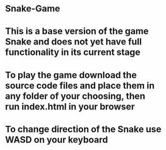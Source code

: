# Snake-Game
# This is a base version of the game Snake and does not yet have full functionality in its current stage
# To play the game download the source code files and place them in any folder of your choosing, then run index.html in your browser
# To change direction of the Snake use WASD on your keyboard
